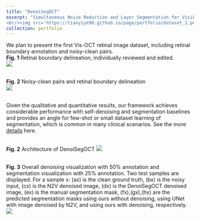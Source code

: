 ```yaml
---
title: "DenoiSegOCT"
excerpt: "Simultaneous Noise Reduction and Layer Segmentation for Visible Light Optical Coherence Tomography in Human Retina 
<br/><img src='https://tianyiye98.github.io/page/portfolio/dataset_1.png'>"
collection: portfolio
---
```

We plan to present the first Vis-OCT retinal image dataset, including retinal boundary annotation and noisy-clean pairs.
<br/>**Fig. 1** Retinal boundary delineation, individually reviewed and edited. 
<br/><img src='https://tianyiye98.github.io/page/portfolio/Dataset.png'>

<br/>**Fig. 2** Noisy-clean pairs and retinal boundary delineation
<br/><img src='https://tianyiye98.github.io/page/portfolio/dataset_1.png'>


<br/>Given the qualitative and quantitative results, our framework achieves considerable performance with self-denoising and segmentation baselines and provides an angle for few-shot or small dataset learning of segmentation, which is common in many clinical scenarios. See the more [details](https://tianyiye98.github.io/page/files/DenoiSegOCT_bioRxiv_v1.pdf) here.


<br/>**Fig. 2** Architecture of DenoiSegOCT
<img src='https://tianyiye98.github.io/page/portfolio/Archi.jpg'>


<br/> **Fig. 3** Overall denoising visualization with 50% annotation and segmentation visualization with 25% annotation. Two test samples are displayed. For a sample x: (ax) is the clean ground truth, (bx) is the noisy input, (cx) is the N2V denoised image, (dx) is the DenoiSegOCT denoised image, (ex) is the manual segmentation mask, (fx),(gx),(hx) are the predicted segmentation masks using ours without denoising, using UNet with image denoised by N2V, and using ours with denoising, respectively.
<br/><img src='https://tianyiye98.github.io/page/portfolio/visualization_1.png'>



